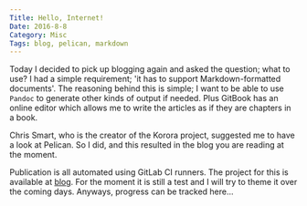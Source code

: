 ```yaml
---
Title: Hello, Internet!
Date: 2016-8-8
Category: Misc
Tags: blog, pelican, markdown
---
```


Today I decided to pick up blogging again and asked the question; what to use? I had a simple requirement; 'it has to support Markdown-formatted documents'. The reasoning behind this is simple; I want to be able to use `Pandoc` to generate other kinds of output if needed. Plus GitBook has an online editor which allows me to write the articles as if they are chapters in a book.

Chris Smart, who is the creator of the Korora project, suggested me to have a look at Pelican. So I did, and this resulted in the blog you are reading at the moment.

Publication is all automated using GitLab CI runners. The project for this is available at [blog](https://gitlab.com/gbraad/blog). For the moment it is still a test and I will try to theme it over the coming days. Anyways, progress can be tracked here...